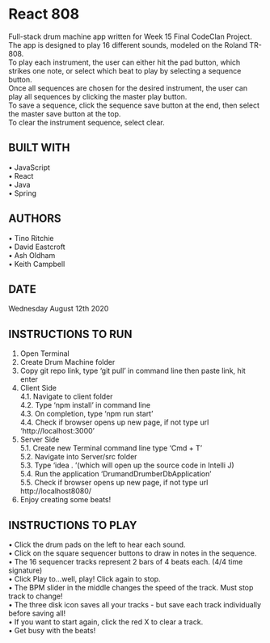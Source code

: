 # React 808

Full-stack drum machine app written for Week 15 Final CodeClan Project.  
The app is designed to play 16 different sounds, modeled on the Roland TR-808.  
To play each instrument, the user can either hit the pad button, which strikes one note, or select which beat to play by selecting a sequence button.  
Once all sequences are chosen for the desired instrument, the user can play all sequences by clicking the master play button.  
To save a sequence, click the sequence save button at the end, then select the master save button at the top.  
To clear the instrument sequence, select clear.  

## BUILT WITH
• JavaScript   
• React  
• Java  
• Spring

## AUTHORS
• Tino Ritchie  
• David Eastcroft  
• Ash Oldham  
• Keith Campbell  

## DATE
Wednesday August 12th 2020

## INSTRUCTIONS TO RUN
1. Open Terminal
2. Create Drum Machine folder
3. Copy git repo link, type ‘git pull’ in command line then paste  link, hit enter
4. Client Side  
	4.1. Navigate to client folder  
	4.2. Type ‘npm install’ in command line  
	4.3. On completion, type ‘npm run start’  
	4.4. Check if browser opens up new page, if not type url ‘http://localhost:3000’  
5. Server Side  
	5.1. Create new Terminal command line type ‘Cmd + T’  
	5.2. Navigate into Server/src folder  
	5.3. Type ‘idea . ’(which will open up the source code in Intelli J)  
	5.4. Run the application ‘DrumandDrumberDbApplication’  
	5.5. Check if browser opens up new page, if not type url http://localhost8080/  
6. Enjoy creating some beats!

## INSTRUCTIONS TO PLAY
• Click the drum pads on the left to hear each sound.  
• Click on the square sequencer buttons to draw in notes in the sequence.  
• The 16 sequencer tracks represent 2 bars of 4 beats each. (4/4 time signature)  
• Click Play to...well, play! Click again to stop.  
• The BPM slider in the middle changes the speed of the track. Must stop track to change!  
• The three disk icon saves all your tracks - but save each track individually before saving all!  
• If you want to start again, click the red X to clear a track.  
• Get busy with the beats!
